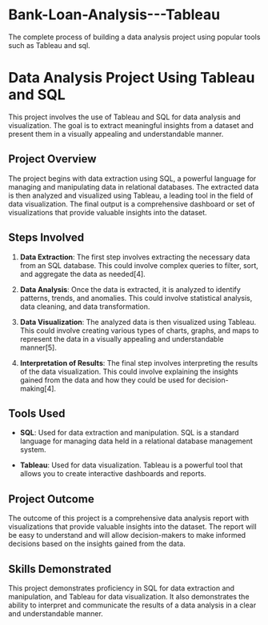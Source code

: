 # Bank-Loan-Analysis---Tableau
The complete process of building a data analysis project using popular tools such as Tableau and sql.
# Data Analysis Project Using Tableau and SQL

This project involves the use of Tableau and SQL for data analysis and visualization. The goal is to extract meaningful insights from a dataset and present them in a visually appealing and understandable manner.

## Project Overview

The project begins with data extraction using SQL, a powerful language for managing and manipulating data in relational databases. The extracted data is then analyzed and visualized using Tableau, a leading tool in the field of data visualization. The final output is a comprehensive dashboard or set of visualizations that provide valuable insights into the dataset.

## Steps Involved

1. **Data Extraction**: The first step involves extracting the necessary data from an SQL database. This could involve complex queries to filter, sort, and aggregate the data as needed[4].

2. **Data Analysis**: Once the data is extracted, it is analyzed to identify patterns, trends, and anomalies. This could involve statistical analysis, data cleaning, and data transformation.

3. **Data Visualization**: The analyzed data is then visualized using Tableau. This could involve creating various types of charts, graphs, and maps to represent the data in a visually appealing and understandable manner[5].

4. **Interpretation of Results**: The final step involves interpreting the results of the data visualization. This could involve explaining the insights gained from the data and how they could be used for decision-making[4].

## Tools Used

- **SQL**: Used for data extraction and manipulation. SQL is a standard language for managing data held in a relational database management system.

- **Tableau**: Used for data visualization. Tableau is a powerful tool that allows you to create interactive dashboards and reports.

## Project Outcome

The outcome of this project is a comprehensive data analysis report with visualizations that provide valuable insights into the dataset. The report will be easy to understand and will allow decision-makers to make informed decisions based on the insights gained from the data.

## Skills Demonstrated

This project demonstrates proficiency in SQL for data extraction and manipulation, and Tableau for data visualization. It also demonstrates the ability to interpret and communicate the results of a data analysis in a clear and understandable manner.
